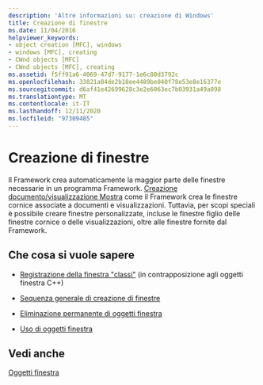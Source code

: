 ```yaml
---
description: 'Altre informazioni su: creazione di Windows'
title: Creazione di finestre
ms.date: 11/04/2016
helpviewer_keywords:
- object creation [MFC], windows
- windows [MFC], creating
- CWnd objects [MFC]
- CWnd objects [MFC], creating
ms.assetid: f5ff91a6-4069-47d7-9177-1e6c80d3792c
ms.openlocfilehash: 33821a84de2b18ee4489be040f78e53e8e16377e
ms.sourcegitcommit: d6af41e42699628c3e2e6063ec7b03931a49a098
ms.translationtype: MT
ms.contentlocale: it-IT
ms.lasthandoff: 12/11/2020
ms.locfileid: "97309485"
---
```

# <a name="creating-windows"></a>Creazione di finestre

Il Framework crea automaticamente la maggior parte delle finestre necessarie in un programma Framework. [Creazione documento/visualizzazione Mostra](document-view-creation.md) come il Framework crea le finestre cornice associate a documenti e visualizzazioni. Tuttavia, per scopi speciali è possibile creare finestre personalizzate, incluse le finestre figlio delle finestre cornice o delle visualizzazioni, oltre alle finestre fornite dal Framework.

## <a name="what-do-you-want-to-know-more-about"></a>Che cosa si vuole sapere

- [Registrazione della finestra "classi"](registering-window-classes.md) (in contrapposizione agli oggetti finestra C++)

- [Sequenza generale di creazione di finestre](general-window-creation-sequence.md)

- [Eliminazione permanente di oggetti finestra](destroying-window-objects.md)

- [Uso di oggetti finestra](working-with-window-objects.md)

## <a name="see-also"></a>Vedi anche

[Oggetti finestra](window-objects.md)
